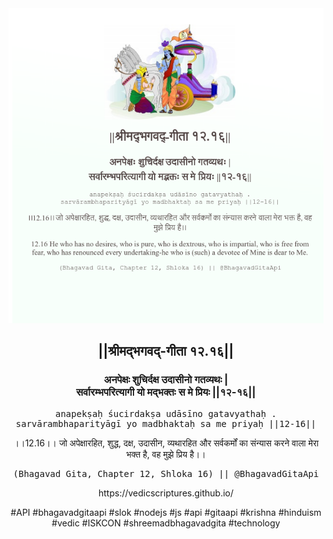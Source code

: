<img src="../../asset/BG_12_16.png"/>
<center><h2>||श्रीमद्‍भगवद्‍-गीता १२.१६||</h2>
<h3>अनपेक्षः शुचिर्दक्ष उदासीनो गतव्यथः |<br/>सर्वारम्भपरित्यागी यो मद्भक्तः स मे प्रियः ||१२-१६||</h3>
<pre>anapekṣaḥ śucirdakṣa udāsīno gatavyathaḥ .<br/>sarvārambhaparityāgī yo madbhaktaḥ sa me priyaḥ ||12-16||</pre>
<p>।।12.16।। जो अपेक्षारहित, शुद्ध, दक्ष, उदासीन, व्यथारहित और सर्वकर्मों का संन्यास करने वाला मेरा भक्त है, वह मुझे प्रिय है।।</p>
<pre>(Bhagavad Gita, Chapter 12, Shloka 16) || @BhagavadGitaApi</pre><p>https://vedicscriptures.github.io/</p><p>#API #bhagavadgitaapi #slok #nodejs #js #api #gitaapi #krishna #hinduism #vedic #ISKCON #shreemadbhagavadgita #technology</p></center>
